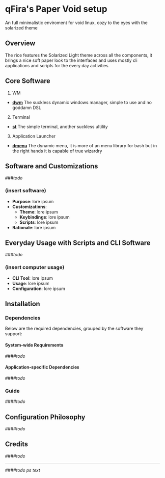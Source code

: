 # qFira's Paper Void setup  

An full minimalistic enviroment for void linux, cozy to the eyes with the solarized theme

## Overview

The rice features the Solarized Light theme across all the components, it brings a nice soft paper look to the interfaces and uses mostly cli applications and scripts for the every day activities.

## Core Software

1. WM

- [**dwm**](https://dwm.suckless.org) The suckless dynamic windows manager, simple to use and no goddamn DSL

2. Terminal

- [**st**](https://st.suckless.org) The simple terminal, another suckless ultility

3. Application Launcher

- [**dmenu**](https://tools.suckless.org/dmenu/) The dynamic menu, it is more of an menu library for bash but in the right hands it is capable of true wizardry

## Software and Customizations

###_todo_

### (insert software)

- **Purpose**: lore ipsum
- **Customizations**:
  - **Theme**: lore ipsum
  - **Keybindings**: lore ipsum
  - **Scripts**: lore ipsum
- **Rationale**: lore ipsum

## Everyday Usage with Scripts and CLI Software

###_todo_

### (insert computer usage)

- **CLI Tool**: lore ipsum
- **Usage**: lore ipsum
- **Configuration**: lore ipsum

## Installation

### Dependencies

Below are the required dependencies, grouped by the software they support:

#### System-wide Requirements

####_todo_

#### Application-specific Dependencies

####_todo_

### Guide

####_todo_

## Configuration Philosophy

####_todo_

## Credits

####_todo_

---

####_todo ps text_
